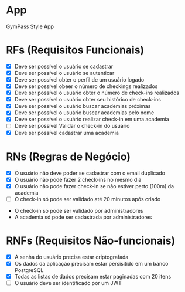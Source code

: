 # App

GymPass Style App

# RFs (Requisitos Funcionais)

- [x] Deve ser possível o usuário se cadastrar
- [x] Deve ser possível o usuário se autenticar
- [x] Deve ser possível obter o perfil de um usuário logado
- [x] Deve ser possível obeer o número de checkings realizados
- [x] Deve ser possível o usuário obter o número de check-ins realizados
- [x] Deve ser possível o usuário obter seu histórico de check-ins
- [x] Deve ser possível o usuário buscar academias próximas
- [x] Deve ser possível o usuário buscar academias pelo nome
- [x] Deve ser possível o usuário realizar check-in em uma academia
- [ ] Deve ser possível Validar o check-in do usuário
- [x] Deve ser possível cadastrar uma academia

# RNs (Regras de Negócio)

- [x]   O usuário não deve poder se cadastrar com o email duplicado
- [x]   O usuário não pode fazer 2 check-ins no mesmo dia
- [x]   O usuário não pode fazer check-in se não estiver perto (100m) da academia
- [ ]   O check-in só pode ser validado até 20 minutos após criado
- O check-in só pode ser validado por administradores
- A academia só pode ser cadastrada por administradores

# RNFs (Requisitos Não-funcionais)

- [x] A senha do usuário precisa estar criptografada
- [x] Os dados da aplicação precisam estar persisitido em um banco PostgreSQL
- [x] Todas as listas de dados precisam estar paginadas com 20 itens
- [ ] O usuário deve ser identificado por um JWT
